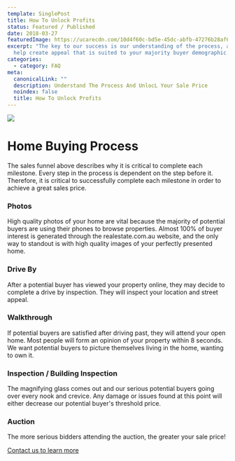 ```yaml
---
template: SinglePost
title: How To Unlock Profits
status: Featured / Published
date: 2018-03-27
featuredImage: https://ucarecdn.com/10d4f60c-bd5e-45dc-abfb-47276b28af66/-/preview/1162x693/-/setfill/ffffff/-/format/jpeg/-/progressive/yes/
excerpt: "The key to our success is our understanding of the process, and how we
  help create appeal that is suited to your majority buyer demographic. "
categories:
  - category: FAQ
meta:
  canonicalLink: ""
  description: Understand The Process And UnlocL Your Sale Price
  noindex: false
  title: How To Unlock Profits
---
```

![](https://ucarecdn.com/027cb279-64a2-4785-99be-9d8ce919b50b/)

# Home Buying Process

The sales funnel above describes why it is critical to complete each milestone. Every step in the process is dependent on the step before it. Therefore, it is critical to successfully complete each milestone in order to achieve a great sales price.

### Photos

High quality photos of your home are vital because the majority of potential buyers are using their phones to browse properties. Almost 100% of buyer interest is generated through the realestate.com.au website, and the only way to standout is with high quality images of your perfectly presented home.

### Drive By

After a potential buyer has viewed your property online, they may decide to complete a drive by inspection. They will inspect your location and street appeal.

### Walkthrough

If potential buyers are satisfied after driving past, they will attend your open home. Most people will form an opinion of your property within 8 seconds. We want potential buyers to picture themselves living in the home, wanting to own it.

### Inspection / Building Inspection

The magnifying glass comes out and our serious potential buyers going over every nook and crevice. Any damage or issues found at this point will either decrease our potential buyer's threshold price.

### Auction

The more serious bidders attending the auction, the greater your sale price!

  [Contact us to learn more](https://encorehomestaging.com.au/contact)